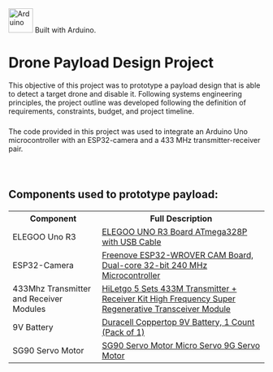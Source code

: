 <div id="badges" label>
  <a> 
    <img src="https://static-00.iconduck.com/assets.00/arduino-ide-icon-2048x2025-x4ims8sb.png" alt="Arduino" width="48"> Built with Arduino.
  </a> &nbsp; 
  <a href="">
  </a>
  <h1>
    Drone Payload Design Project
  </h2>  
    This objective of this project was to prototype a payload design that is able to detect a target drone and disable it. 
    Following systems engineering principles, the project outline was developed following the definition of requirements, constraints, budget, and project timeline.
  <h3></h3>
    The code provided in this project was used to integrate an Arduino Uno microcontroller with an ESP32-camera and a 433 MHz transmitter-receiver pair.
  <h3></h3>&nbsp
  <h2>
    Components used to prototype payload:  
  </h2>
  <h5>
  <table>
  <tr>
    <th>Component</th>
    <th>Full Description</th>
  </tr>
  <tr>
    <td>
      ELEGOO Uno R3
    </td>
    <td>
      <a href ="https://www.amazon.ca/Elegoo-Board-ATmega328P-ATMEGA16U2-Arduino/dp/B01EWOE0UU">
        ELEGOO UNO R3 Board ATmega328P with USB Cable
      </a>
    </td>
  </tr>
  <tr>
    <td>
      ESP32-Camera
    </td>
    <td>
      <a href= "https://www.amazon.ca/ACEIRMC-ESP32-CAM-Camera-Development-Arduino/dp/B0BYVGFR6Y/ref=sr_1_10?crid=2YUJHVZSWHQO&dib=eyJ2IjoiMSJ9.kz7uY_XbixpMJRShW9vyBSC43F7JJJu_veClML4fhcBEFzOFx_VdQjeA-feb7-xtuaRMEu
        689GlW8dbpEQaHiynBpcvDXOYJN7stnrH8uepJ4BCaRp7qq9CwsFiplv4cRkZwFV1Obt7oNW_RVyOfuh6Z6P8AMtc9OJVtGG9Ozdf9cOTpvQ56KRcGr0tgnnFFz_ESxdTZTdHM1I-JEDrxuJefafaLWQ2C38J474DAq-_UKGOGsWQtrZZwV1SzBQy0KdvZmaX3QmLpjfHq1-Xh
        e2a96Ky1khHfYIKs5uVXegY4TAd-rVBXSWy_BocG_B79aPO8SPaPB66xammXhLpWQLsEQwq1sAI0wb_dz9SpFjeTLSFTvqzT6D1W0ihif6h_yKCmTR6oKGafFq8EohdxiBmRMcItYgeoy2B4LnVwm35zmGl2_BFvk7zpA7pNRep5.cqA4Xwj4PWlPiGkmxITEN8Vltuc_30Ks3
        OcvrhiFq7I&dib_tag=se&keywords=esp32+cam&qid=1743197287&sprefix=esp32+cam%2Caps%2C99&sr=8-10">
        Freenove ESP32-WROVER CAM Board, Dual-core 32-bit 240 MHz Microcontroller
      </a>
    </td>
  </tr>
  <tr>
    <td>
      433Mhz Transmitter and Receiver Modules
    </td>
    <td>
      <a href= "https://www.amazon.ca/HiLetgo-Transmitter-Frequency-Regenerative-Transceiver/dp/B01DKC2EY4/ref=sr_1_10?crid=2HGPRMX63L584&dib=eyJ2IjoiMSJ9.B83e8hBigYnzonIqXRLRiAP4DfYxLfSGnwp_HecyZcIERZGhvggAfrrjR6L_e
        ZO9gF_nJRwCz_xko-tEfGJupkd-FXUOfnaz0s9Gs19L0LlObg4db6BCqnFx2wPiCHkKYd8MPkSSI7gN9lSK968mcafu2I7Ug-SLPauX8AvU3F8pA1OLJdMC3sFfrZzR2P69fLGrrUmL8Z0BSR5nEo7m3PHafdW0UATZRkWdL9gXtRd7J-AFww0IGpqxSXdmByMPKDy535haT2Xp_
        M4w_J0uYrGnczwl0HfTYpFISu_V9LIQOv9cvDv8dm7omKgUamj58tGztGViJ9gPC2zRZO_XOfOxrUwdnbWXgkaGoq7rO-XCKfb0ANHrFpko_iiegZjmNqZu-J_Hg9MuZoWw6O1xDVR6q6BqXN8TnYJ1SGUG6Vp3fryTUY8oFLBaKbpBMzV6.tCAMBrgK_JfiefKHOXkO9ZsV2VmS
        0oeVGlUFYsarzUc&dib_tag=se&keywords=433mhz+rf+transmitter+and+receiver&qid=1743197658&sprefix=transmitter+receiver+4%2Caps%2C127&sr=8-10">
        HiLetgo 5 Sets 433M Transmitter + Receiver Kit High Frequency Super Regenerative Transceiver Module
      </a>
    </td>
  </tr>
  <tr>
    <td>
      9V Battery
    </td>
    <td>
      <a href= "https://www.amazon.ca/Duracell-MN1604B1Z-Alkaline-General-Purpose/dp/B00009V2QT/ref=sr_1_15?crid=35NBYG0JS2QCW&dib=eyJ2IjoiMSJ9.1MF5AOo_sOQ-CZxTZGIHvlYB0vVUMvQXKdxmkBUtsNUBTpV3AxDG_Tj3n-8274cSJ7U8JYBg
        k-z66C9iziSkzmx3-UzUvYuxDhbI6sMqnMJ_CNPuY6sIRvn39p8wtySJwzPmK4HppNRHc78sAF6Ud0FmsqtR9Tmtys4ke5JRJrGqeVn06_617Z8wZsrmSZB1nkhj2wnEzi7YDMgoQADYWzPuLbLeOMaodzx1QzwA_w6yYFLJkiKL6TiR8__xek0PtfWKvaEpsr_L3lOpAU_cOMOf
        7Ykq4RGltOe0Xkh4n8ZG2wby5oSxdb3ZRBm85bLEkJ2ku2r4acnUQ62XGUiNYGIgpU7CxvjMWFp8Kdot7IlcwJhUIERixtHX-madE7Kd-LNQC0cJ4FEy8i51ajnhbyHww7Lpgx5gQwSaFtGJxmDQuaXKCj-0GFcEPjFc1HDJ.AzbGDtfkH5OfkuNK-bR_JLvNhfqUdFe75_j9ZM0
        dqR4&dib_tag=se&keywords=9v%2Bbatteries%2Bcheap&qid=1743197775&sprefix=9v%2Bbatteries%2Bcheap%2Caps%2C91&sr=8-15&th=1">
        Duracell Coppertop 9V Battery, 1 Count (Pack of 1)
      </a>
    </td>
  </tr>
    <tr>
    <td>
      SG90 Servo Motor
    </td>
    <td>
      <a href= "https://www.amazon.ca/Servo-Helicopter-Airplane-Remote-Control/dp/B09L525KDT/ref=sr_1_20?dib=eyJ2IjoiMSJ9.mmYbOQKacOXB-bfgRKPMdUr3GPeQvPColeQhB506b9SS-bwjhikO01cjGvZ1J5mtafk5_SjB6argLsvB5YWE3A41ZopQX55nto1V4co0MIxNgyifp6_JEjP_an5nGuFL7m_eeSZxNPPc_RqUttuZoyZ53KuZ4cPGME9gtzeeAICqJJwB4Xw6b31We_SEIzOeTPLqtKdQqqzAvQxec955Ls2sDLmeZ7Br44X96vYJgbNwMPougKE7vt0BEI4T4cZIQOBDr67Oplag8yRTvzq4lNyjWvHN57IWMI9y3fiL98vI347f3nAPcSbkIDQnhuA91N42G_EbO0CRHXywCyCtzaVWnxj4Y7i_e-y1kFShM3VzjePaJR8RHzUyCCw211d7xna9Zo5kbzyedVpDE0YODOoNq6JlkNrJD7GIuZErD95qEYrQ_DVBab9N4YB6cWDd.S1f3XzoQQ8_1fNjkGaI8sj28tXLSdfYPJgr5vxOnxB8&dib_tag=se&keywords=sg90%2Bservo%2Bmotor&qid=1743198184&sr=8-20">
        SG90 Servo Motor Micro Servo 9G Servo Motor
      </a>
    </td>
  </tr>
  </table>
  </h5>
</div>
